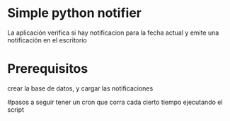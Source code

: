 # Simple python notifier
La aplicación verifica si hay notificacion para la fecha actual y emite una notificación en el escritorio

# Prerequisitos
crear la base de datos, y cargar las notificaciones

#pasos a seguir
tener un cron que corra cada cierto tiempo ejecutando el script
